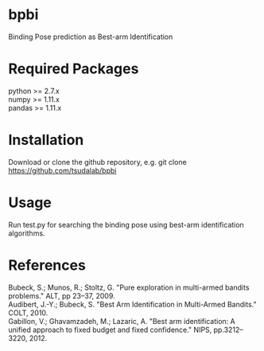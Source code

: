# bpbi
Binding Pose prediction as Best-arm Identification

# Required Packages 
python >= 2.7.x  
numpy >= 1.11.x  
pandas >= 1.11.x  

# Installation
Download or clone the github repository, e.g. git clone https://github.com/tsudalab/bpbi

# Usage 
Run test.py for searching the binding pose using best-arm identification algorithms.

# References
Bubeck, S.; Munos, R.; Stoltz, G. "Pure exploration in multi-armed bandits problems." ALT, pp 23–37, 2009.  
Audibert, J.-Y.; Bubeck, S. "Best Arm Identification in Multi-Armed Bandits." COLT, 2010.  
Gabillon, V.; Ghavamzadeh, M.; Lazaric, A. "Best arm identification: A unified approach to fixed budget and fixed confidence." NIPS, pp.3212–3220, 2012.  
